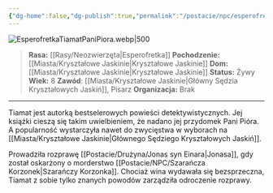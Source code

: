 ```yaml
---
{"dg-home":false,"dg-publish":true,"permalink":"/postacie/npc/esperofretka-tiamat-pani-piora/","dgPassFrontmatter":true}
---
```


![EsperofretkaTiamatPaniPiora.webp|500](/img/user/Vault/Grafiki/NPC/EsperofretkaTiamatPaniPiora.webp)

> **Rasa:** [[Rasy/Neozwierzęta\|Esperofretka]]
> **Pochodzenie:** [[Miasta/Kryształowe Jaskinie\|Kryształowe Jaskinie]]
> **Dom:** [[Miasta/Kryształowe Jaskinie\|Kryształowe Jaskinie]]
> **Status:** Żywy
> **Wiek:** 8
> **Zawód**: [[Miasta/Kryształowe Jaskinie\|Główny Sędzia Kryształowych Jaskiń]], Pisarz
> **Organizacja:** Brak

---

Tiamat jest autorką bestselerowych powieści detektywistycznych. Jej książki cieszą się takim uwielbieniem, że nadano jej przydomek Pani Pióra. A popularność wystarczyła nawet do zwycięstwa w wyborach na [[Miasta/Kryształowe Jaskinie\|Głównego Sędziego Kryształowych Jaskiń]].

Prowadziła rozprawę [[Postacie/Drużyna/Jonas syn Einara\|Jonasa]], gdy został oskarżony o morderstwo [[Postacie/NPC/Szarańcza Korzonek\|Szarańczy Korzonka]]. Chociaż wina wydawała się bezsprzeczna, Tiamat z sobie tylko znanych powodów zarządziła odroczenie rozprawy.